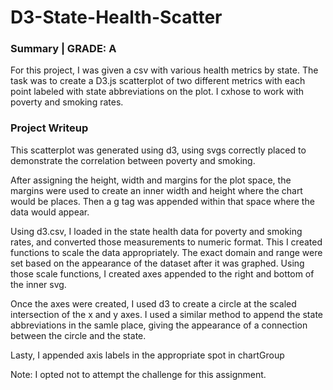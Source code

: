 # D3-State-Health-Scatter

### Summary | GRADE: A

For this project, I was given a csv with various health metrics by state. The task was to create a D3.js scatterplot of two different metrics with each point labeled with state abbreviations on the plot. I cxhose to work with poverty and smoking rates.

### Project Writeup

This scatterplot was generated using d3, using svgs correctly placed to demonstrate the correlation between poverty and smoking.

After assigning the height, width and margins for the plot space, the margins were used to create an inner width and height where the chart would be places. Then a g tag was appended within that space where the data would appear. 

Using d3.csv, I loaded in the state health data for poverty and smoking rates, and converted those measurements to numeric format. This I created functions to scale the data appropriately. The exact domain and range were set based on the appearance of the dataset after it was graphed. Using those scale functions, I created axes appended to the right and bottom of the inner svg. 

Once the axes were created, I used d3 to create a circle at the scaled intersection of the x and y axes. I used a similar method to append the state abbreviations in the samle place, giving the appearance of a connection between the circle and the state. 

Lasty, I appended axis labels in the appropriate spot in chartGroup

Note: I opted not to attempt the challenge for this assignment. 

